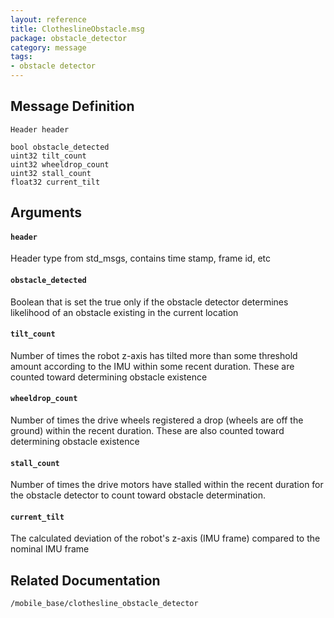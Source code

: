 ```yaml
---
layout: reference
title: ClotheslineObstacle.msg
package: obstacle_detector
category: message
tags: 
- obstacle detector
---
```


## Message Definition
```
Header header

bool obstacle_detected
uint32 tilt_count
uint32 wheeldrop_count
uint32 stall_count
float32 current_tilt
```

## Arguments
#### `header`
Header type from std_msgs, contains time stamp, frame id, etc
#### `obstacle_detected`
Boolean that is set the true only if the obstacle detector determines likelihood of an obstacle existing in the current location
#### `tilt_count`
Number of times the robot z-axis has tilted more than some threshold amount according to the IMU within some recent duration. These are counted toward determining obstacle existence
#### `wheeldrop_count`
Number of times the drive wheels registered a drop (wheels are off the ground) within the recent duration. These are also counted toward determining obstacle existence
#### `stall_count`
Number of times the drive motors have stalled within the recent duration for the obstacle detector to count toward obstacle determination.
#### `current_tilt`
The calculated deviation of the robot's z-axis (IMU frame) compared to the nominal IMU frame

## Related Documentation
``/mobile_base/clothesline_obstacle_detector``  
